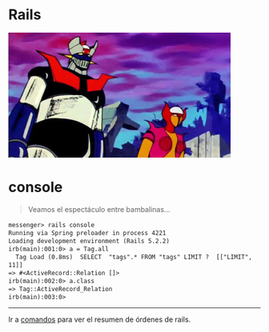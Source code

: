 
# Rails

![](images/mazinger-y-afrodita.png)

# console

> Veamos el espectáculo entre bambalinas...

```
messenger> rails console
Running via Spring preloader in process 4221
Loading development environment (Rails 5.2.2)
irb(main):001:0> a = Tag.all
  Tag Load (0.8ms)  SELECT  "tags".* FROM "tags" LIMIT ?  [["LIMIT", 11]]
=> #<ActiveRecord::Relation []>
irb(main):002:0> a.class
=> Tag::ActiveRecord_Relation
irb(main):003:0>

```
---

Ir a [comandos](99-commands.md) para ver el resumen de órdenes de rails.
